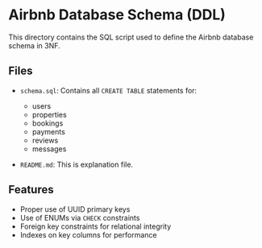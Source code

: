 # Airbnb Database Schema (DDL)

This directory contains the SQL script used to define the Airbnb database schema in 3NF.

## Files

- `schema.sql`: Contains all `CREATE TABLE` statements for:
  - users
  - properties
  - bookings
  - payments
  - reviews
  - messages

- `README.md`: This is explanation file.

## Features

- Proper use of UUID primary keys
- Use of ENUMs via `CHECK` constraints
- Foreign key constraints for relational integrity
- Indexes on key columns for performance
